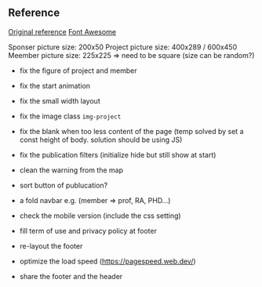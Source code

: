 ## Reference
[Original reference](https://github.com/learning-zone/website-templates)
[Font Awesome](https://fontawesome.com/v6/download)

Sponser picture size: 200x50
Project picture size: 400x289 / 600x450
Meember picture size: 225x225 => need to be square (size can be random?)


* fix the figure of project and member
* fix the start animation
* fix the small width layout
* fix the image class `img-project`
* fix the blank when too less content of the page (temp solved by set a const height of body. solution should be using JS)
* fix the publication filters (initialize hide but still show at start)

* clean the warning from the map

* sort button of publucation?
* a fold navbar e.g. (member => prof, RA, PHD...)
* check the mobile version (include the css setting)
* fill term of use and privacy policy at footer
* re-layout the footer
* optimize the load speed (https://pagespeed.web.dev/)
* share the footer and the header
